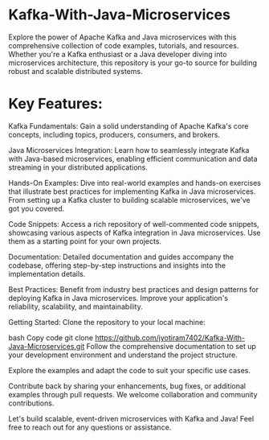 # Kafka-With-Java-Microservices
Explore the power of Apache Kafka and Java microservices with this comprehensive collection of code examples, tutorials, and resources. Whether you're a Kafka enthusiast or a Java developer diving into microservices architecture, this repository is your go-to source for building robust and scalable distributed systems.

# Key Features:
Kafka Fundamentals: Gain a solid understanding of Apache Kafka's core concepts, including topics, producers, consumers, and brokers.

Java Microservices Integration: Learn how to seamlessly integrate Kafka with Java-based microservices, enabling efficient communication and data streaming in your distributed applications.

Hands-On Examples: Dive into real-world examples and hands-on exercises that illustrate best practices for implementing Kafka in Java microservices. From setting up a Kafka cluster to building scalable microservices, we've got you covered.

Code Snippets: Access a rich repository of well-commented code snippets, showcasing various aspects of Kafka integration in Java microservices. Use them as a starting point for your own projects.

Documentation: Detailed documentation and guides accompany the codebase, offering step-by-step instructions and insights into the implementation details.

Best Practices: Benefit from industry best practices and design patterns for deploying Kafka in Java microservices. Improve your application's reliability, scalability, and maintainability.

Getting Started:
Clone the repository to your local machine:

bash
Copy code
git clone https://github.com/jyotiram7402/Kafka-With-Java-Microservices.git
Follow the comprehensive documentation to set up your development environment and understand the project structure.

Explore the examples and adapt the code to suit your specific use cases.

Contribute back by sharing your enhancements, bug fixes, or additional examples through pull requests. We welcome collaboration and community contributions.

Let's build scalable, event-driven microservices with Kafka and Java! Feel free to reach out for any questions or assistance.
